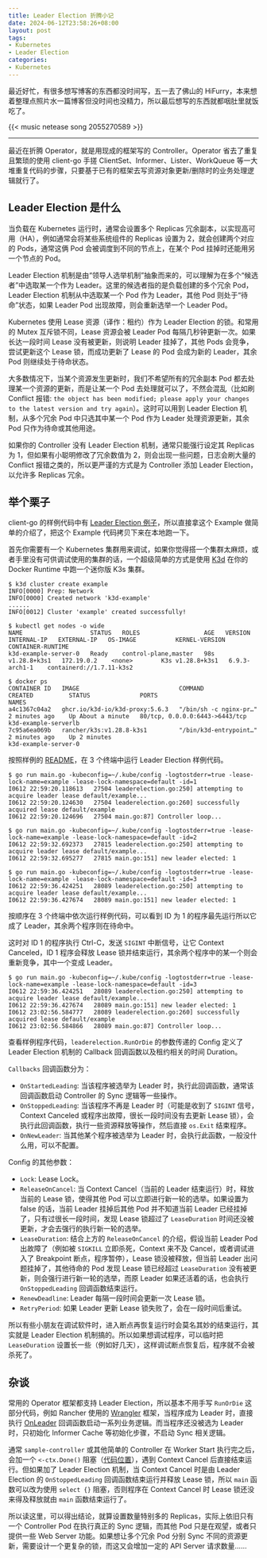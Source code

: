 ```yaml
---
title: Leader Election 折腾小记
date: 2024-06-12T23:58:26+08:00
layout: post
tags:
- Kubernetes
- Leader Election
categories:
- Kubernetes
---
```


最近好忙，有很多想写博客的东西都没时间写，五一去了佛山的 HiFurry，本来想着整理点照片水一篇博客但没时间也没精力，所以最后想写的东西就都咽肚里就饭吃了。

<!--more-->

{{< music netease song 2055270589 >}}

------

最近在折腾 Operator，就是用现成的框架写的 Controller。Operator 省去了重复且繁琐的使用 client-go 手搓 ClientSet、Informer、Lister、WorkQueue 等一大堆重复代码的步骤，只要基于已有的框架去写资源对象更新/删除时的业务处理逻辑就行了。

## Leader Election 是什么

当负载在 Kubernetes 运行时，通常会设置多个 Replicas 冗余副本，以实现高可用（HA），例如通常会将某些系统组件的 Replicas 设置为 2，就会创建两个对应的 Pods，通常这俩 Pod 会被调度到不同的节点上，在某个 Pod 挂掉时还能用另一个节点的 Pod。

Leader Election 机制是由“领导人选举机制”抽象而来的，可以理解为在多个“候选者”中选取某一个作为 Leader。这里的候选者指的是负载创建的多个冗余 Pod，Leader Election 机制从中选取某一个 Pod 作为 Leader，其他 Pod 则处于“待命”状态，如果 Leader Pod 出现故障，则会重新选举一个 Leader Pod。

Kubernetes 使用 Lease 资源（译作：租约）作为 Leader Election 的锁。和常用的 Mutex 互斥锁不同，Lease 资源会被 Leader Pod 每隔几秒钟更新一次。如果长达一段时间 Lease 没有被更新，则说明 Leader 挂掉了，其他 Pods 会竞争，尝试更新这个 Lease 锁，而成功更新了 Lease 的 Pod 会成为新的 Leader，其余 Pod 则继续处于待命状态。

大多数情况下，当某个资源发生更新时，我们不希望所有的冗余副本 Pod 都去处理某一个资源的更新，而是让某一个 Pod 去处理就可以了，不然会混乱（比如刷 Conflict 报错: `the object has been modified; please apply your changes to the latest version and try again`）。这时可以用到 Leader Election 机制，从多个冗余 Pod 中只选其中某一个 Pod 作为 Leader 处理资源更新，其余 Pod 只作为待命或其他用途。

如果你的 Controller 没有 Leader Election 机制，通常只能强行设定其 Replicas 为 1，但如果有小聪明修改了冗余数值为 2，则会出现一些问题，日志会刷大量的 Conflict 报错之类的，所以更严谨的方式是为 Controller 添加 Leader Election，以允许多 Replicas 冗余。

## 举个栗子

client-go 的样例代码中有 [Leader Election 例子](https://github.com/kubernetes/client-go/blob/v0.30.1/examples/leader-election/main.go)，所以直接拿这个 Example 做简单的介绍了，把这个 Example 代码拷贝下来在本地跑一下。

首先你需要有一个 Kubernetes 集群用来调试，如果你觉得搭一个集群太麻烦，或者手里没有可供调试使用的集群的话，一个超级简单的方式是使用 [K3d](https://k3d.io/) 在你的 Docker Runtime 中跑一个迷你版 K3s 集群。

```console
$ k3d cluster create example
INFO[0000] Prep: Network
INFO[0000] Created network 'k3d-example'
......
INFO[0012] Cluster 'example' created successfully!

$ kubectl get nodes -o wide
NAME                   STATUS   ROLES                  AGE   VERSION        INTERNAL-IP   EXTERNAL-IP   OS-IMAGE           KERNEL-VERSION   CONTAINER-RUNTIME
k3d-example-server-0   Ready    control-plane,master   98s   v1.28.8+k3s1   172.19.0.2    <none>        K3s v1.28.8+k3s1   6.9.3-arch1-1    containerd://1.7.11-k3s2

$ docker ps
CONTAINER ID   IMAGE                            COMMAND                  CREATED          STATUS              PORTS                           NAMES
a4c1367c04a2   ghcr.io/k3d-io/k3d-proxy:5.6.3   "/bin/sh -c nginx-pr…"   2 minutes ago    Up About a minute   80/tcp, 0.0.0.0:6443->6443/tcp  k3d-example-serverlb
7c95a6ea069b   rancher/k3s:v1.28.8-k3s1         "/bin/k3d-entrypoint…"   2 minutes ago    Up 2 minutes                                        k3d-example-server-0
```

按照样例的 [README](https://github.com/kubernetes/client-go/blob/v0.30.1/examples/leader-election/README.md)，在 3 个终端中运行 Leader Election 样例代码。

```console
$ go run main.go -kubeconfig=~/.kube/config -logtostderr=true -lease-lock-name=example -lease-lock-namespace=default -id=1
I0612 22:59:20.118613   27504 leaderelection.go:250] attempting to acquire leader lease default/example...
I0612 22:59:20.124630   27504 leaderelection.go:260] successfully acquired lease default/example
I0612 22:59:20.124696   27504 main.go:87] Controller loop...

$ go run main.go -kubeconfig=~/.kube/config -logtostderr=true -lease-lock-name=example -lease-lock-namespace=default -id=2
I0612 22:59:32.692373   27815 leaderelection.go:250] attempting to acquire leader lease default/example...
I0612 22:59:32.695277   27815 main.go:151] new leader elected: 1

$ go run main.go -kubeconfig=~/.kube/config -logtostderr=true -lease-lock-name=example -lease-lock-namespace=default -id=3
I0612 22:59:36.424251   28089 leaderelection.go:250] attempting to acquire leader lease default/example...
I0612 22:59:36.427674   28089 main.go:151] new leader elected: 1
```

按顺序在 3 个终端中依次运行样例代码，可以看到 ID 为 1 的程序最先运行所以它成了 Leader，其余两个程序则在待命中。

这时对 ID 1 的程序执行 Ctrl-C，发送 `SIGINT` 中断信号，让它 Context Canceled，ID 1 程序会释放 Lease 锁并结束运行，其余两个程序中的某一个则会重新竞争，其中一个变成 Leader。

```console
$ go run main.go -kubeconfig=~/.kube/config -logtostderr=true -lease-lock-name=example -lease-lock-namespace=default -id=3
I0612 22:59:36.424251   28089 leaderelection.go:250] attempting to acquire leader lease default/example...
I0612 22:59:36.427674   28089 main.go:151] new leader elected: 1
I0612 23:02:56.584777   28089 leaderelection.go:260] successfully acquired lease default/example
I0612 23:02:56.584866   28089 main.go:87] Controller loop...
```

查看样例程序代码，`leaderelection.RunOrDie` 的参数传递的 Config 定义了 Leader Election 机制的 Callback 回调函数以及租约相关的时间 Duration。

`Callbacks` 回调函数分为：

- `OnStartedLeading`: 当该程序被选举为 Leader 时，执行此回调函数，通常该回调函数启动 Controller 的 Sync 逻辑等一些操作。
- `OnStoppedLeading`: 当该程序不再是 Leader 时（可能是收到了 `SIGINT` 信号，Context Canceled 或程序出故障，很长一段时间没有去更新 Lease 锁），会执行此回调函数，执行一些资源释放等操作，然后直接 `os.Exit` 结束程序。
- `OnNewLeader`: 当其他某个程序被选举为 Leader 时，会执行此函数，一般没什么用，可以不配置。

Config 的其他参数：
- `Lock`: Lease Lock。
- `ReleaseOnCancel`: 当 Context Cancel（当前的 Leader 结束运行）时，释放当前的 Lease 锁，使得其他 Pod 可以立即进行新一轮的选举。如果设置为 false 的话，当前 Leader 挂掉后其他 Pod 并不知道当前 Leader 已经挂掉了，只有过很长一段时间，发现 Lease 锁超过了 `LeaseDuration` 时间还没被更新，才会去强行的执行新一轮的选举。
- `LeaseDuration`: 结合上方的 `ReleaseOnCancel` 的介绍，假设当前 Leader Pod 出故障了（例如被 `SIGKILL` 立即杀死，Context 来不及 Cancel，或者调试进入了 Breakpoint 断点，程序暂停），Lease 锁没被释放，但当前 Leader 出问题挂掉了，其他待命的 Pod 发现 Lease 锁已经超过 `LeaseDuration` 没有被更新，则会强行进行新一轮的选举，而原 Leader 如果还活着的话，也会执行 `OnStoppedLeading` 回调函数结束运行。
- `RenewDeadline`: Leader 每隔一段时间会更新一次 Lease 锁。
- `RetryPeriod`: 如果 Leader 更新 Lease 锁失败了，会在一段时间后重试。

所以有些小朋友在调试软件时，进入断点再恢复运行时会莫名其妙的结束运行，其实就是 Leader Election 机制搞的。所以如果想调试程序，可以临时把 `LeaseDuration` 设置长一些（例如好几天），这样调试断点恢复后，程序就不会被杀死了。

## 杂谈

常用的 Operator 框架都支持 Leader Election，所以基本不用手写 `RunOrDie` 这部分代码，例如 Rancher 使用的 [Wrangler](https://github.com/rancher/wrangler/) 框架，当程序成为 Leader 时，直接执行 [OnLeader](https://github.com/rancher/rancher/blob/v2.9.0-rc1/pkg/wrangler/context.go#L175) 回调函数启动一系列业务逻辑。而当程序还没被选为 Leader 时，只初始化 Informer Cache 等初始化步骤，不启动 Sync 相关逻辑。

通常 `sample-controller` 或其他简单的 Controller 在 Worker Start 执行完之后，会加一个 `<-ctx.Done()` 阻塞（[代码位置](https://github.com/kubernetes/sample-controller/blob/master/controller.go#L182)），遇到 Context Cancel 后直接结束运行。但如果加了 Leader Election 机制，当 Context Cancel 时是由 Leader Election 的 `OnStoppedLeading` 回调函数结束运行并释放 Lease 锁，所以 `main` 函数可以改为使用 `select {}` 阻塞，否则程序在 Context Cancel 时 Lease 锁还没来得及释放就由 `main` 函数结束运行了。

所以读这里，可以得出结论，就算设置数量特别多的 Replicas，实际上依旧只有一个 Controller Pod 在执行真正的 Sync 逻辑，而其他 Pod 只是在观望，或者只提供一些 Web Server 功能。如果想让多个冗余 Pod 分别 Sync 不同的资源更新，需要设计一个更复杂的锁，而这又会增加一定的 API Server 请求数量……
